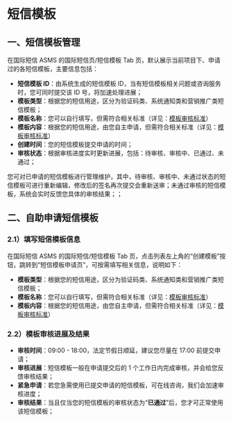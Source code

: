 # 短信模板

## 一、短信模板管理

在国际短信 ASMS 的国际短信页/短信模板 Tab 页，默认展示当前项目下、申请过的各短信模板，主要信息包括：

- **短信模板 ID**：由系统生成的短信模板 ID，当有短信模板相关问题或咨询服务时，您可同时提交该 ID 号，将加速处理进展；
- **模板类型**：根据您的短信用途，区分为验证码类、系统通知类和营销推广类短信模板；
- **模板名称**：您可以自行填写，但需符合相关标准（详见：[模板审核标准](/ASMS/introduction/2005/2105)）
- **模板内容**：根据您的短信用途，由您自主申请，但需符合相关标准（详见：[模板审核标准](/ASMS/introduction/2005/2105)）
- **创建时间**：您的短信模板提交申请的时间；
- **审核状态**：根据审核进度实时更新进展，包括：待审核、审核中、已通过、未通过；

您可对已申请的短信模板进行管理维护，其中，待审核、审核中、未通过状态的短信模板可进行重新编辑，修改后的签名再次提交会重新送审；未通过审核的短信模板，系统会实时反馈您具体的审核结果；；

## 二、自助申请短信模板

### 2.1）填写短信模板信息

在国际短信 ASMS 的国际短信/短信模板 Tab 页，点击列表左上角的“创建模板”按钮，跳转到“短信模板申请页”，可按需填写相关信息，说明如下：

- **模板类型**：根据您的短信用途，区分为验证码类、系统通知类和营销推广类短信模板；
- **模板名称**：您可以自行填写，但需符合相关标准（详见：[模板审核标准](/ASMS/introduction/2005/2105)）
- **模板内容**：根据您的短信用途，由您自主申请，但需符合相关标准（详见：[模板审核标准](/ASMS/introduction/2005/2105)）

### 2.2）模板审核进展及结果

- **审核时间**：09:00 - 18:00，法定节假日顺延，建议您尽量在 17:00 前提交申请；
- **审核进展**：短信模板一般在申请提交后的 1 个工作日内完成审核，并会给您反馈审核结果；
- **紧急申请**：若您急需使用已提交申请的短信模板，可在线咨询，我们会加速审核进度；
- **审核结果**：当且仅当您的短信模板的审核状态为“**已通过**”后，您才可正常使用该短信模板；
